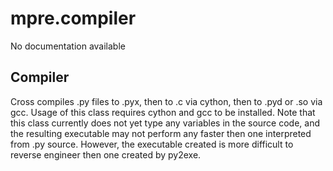 mpre.compiler
========
No documentation available

Compiler
--------
 Cross compiles .py files to .pyx, then to .c via cython, then to .pyd or .so via gcc.
        Usage of this class requires cython and gcc to be installed. Note that this class
        currently does not yet type any variables in the source code, and the resulting 
        executable may not perform any faster then one interpreted from .py source. However,
        the executable created is more difficult to reverse engineer then one created by py2exe.